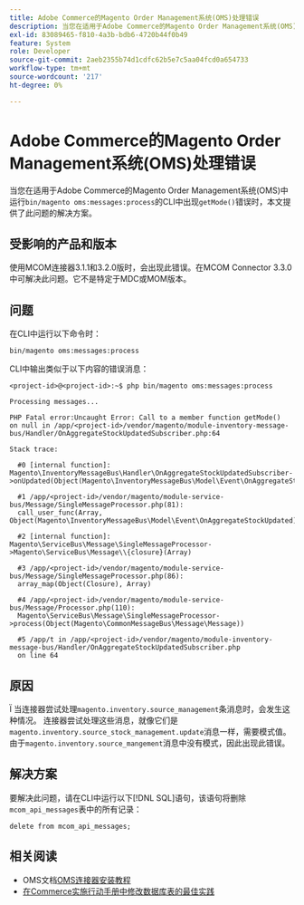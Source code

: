 ```yaml
---
title: Adobe Commerce的Magento Order Management系统(OMS)处理错误
description: 当您在适用于Adobe Commerce的Magento Order Management系统(OMS)中运行“bin/magento oms:messages:process”的CLI中收到“getMode()”错误时，本文提供了此问题的解决方案。
exl-id: 83089465-f810-4a3b-bdb6-4720b44f0b49
feature: System
role: Developer
source-git-commit: 2aeb2355b74d1cdfc62b5e7c5aa04fcd0a654733
workflow-type: tm+mt
source-wordcount: '217'
ht-degree: 0%

---
```


# Adobe Commerce的Magento Order Management系统(OMS)处理错误

当您在适用于Adobe Commerce的Magento Order Management系统(OMS)中运行`bin/magento oms:messages:process`的CLI中出现`getMode()`错误时，本文提供了此问题的解决方案。

## 受影响的产品和版本

使用MCOM连接器3.1.1和3.2.0版时，会出现此错误。在MCOM Connector 3.3.0中可解决此问题。它不是特定于MDC或MOM版本。

## 问题

在CLI中运行以下命令时：

`bin/magento oms:messages:process`

CLI中输出类似于以下内容的错误消息：

```
<project-id>@<project-id>:~$ php bin/magento oms:messages:process

Processing messages...

PHP Fatal error:Uncaught Error: Call to a member function getMode()
on null in /app/<project-id>/vendor/magento/module-inventory-message-bus/Handler/OnAggregateStockUpdatedSubscriber.php:64

Stack trace:

  #0 [internal function]: Magento\InventoryMessageBus\Handler\OnAggregateStockUpdatedSubscriber->onUpdated(Object(Magento\InventoryMessageBus\Model\Event\OnAggregateStockUpdated))

  #1 /app/<project-id>/vendor/magento/module-service-bus/Message/SingleMessageProcessor.php(81):
  call_user_func(Array, Object(Magento\InventoryMessageBus\Model\Event\OnAggregateStockUpdated))

  #2 [internal function]: Magento\ServiceBus\Message\SingleMessageProcessor->Magento\ServiceBus\Message\\{closure}(Array)

  #3 /app/<project-id>/vendor/magento/module-service-bus/Message/SingleMessageProcessor.php(86):
  array_map(Object(Closure), Array)

  #4 /app/<project-id>/vendor/magento/module-service-bus/Message/Processor.php(110):
  Magento\ServiceBus\Message\SingleMessageProcessor->process(Object(Magento\CommonMessageBus\Message\Message))

  #5 /app/t in /app/<project-id>/vendor/magento/module-inventory-message-bus/Handler/OnAggregateStockUpdatedSubscriber.php
  on line 64
```

## 原因

Ï
当连接器尝试处理`magento.inventory.source_management`条消息时，会发生这种情况。 连接器尝试处理这些消息，就像它们是`magento.inventory.source_stock_management.update`消息一样，需要模式值。 由于`magento.inventory.source_mangement`消息中没有模式，因此出现此错误。

## 解决方案

要解决此问题，请在CLI中运行以下[!DNL SQL]语句，该语句将删除`mcom_api_messages`表中的所有记录：

`delete from mcom_api_messages;`

## 相关阅读

* OMS文档[OMS连接器安装教程](https://commerce-docs.github.io/oms-documentation-archive/integration/connector/setup-tutorial/)
* [在Commerce实施行动手册中修改数据库表的最佳实践](https://experienceleague.adobe.com/zh-hans/docs/commerce-operations/implementation-playbook/best-practices/development/modifying-core-and-third-party-tables#why-adobe-recommends-avoiding-modifications)
